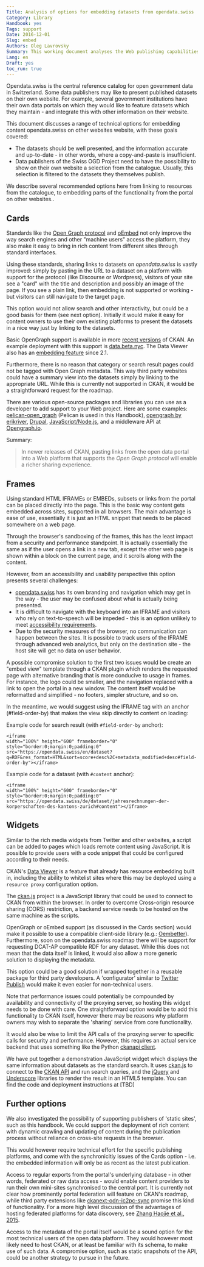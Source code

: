 ```yaml
---
Title: Analysis of options for embedding datasets from opendata.swiss
Category: Library
Handbook: yes
Tags: support
Date: 2016-12-01
Slug: embed
Authors: Oleg Lavrovsky
Summary: This working document analyses the Web publishing capabilities of CKAN portals, in order to present and discuss options for sharing rich content on third-party sites.
Lang: en
Draft: yes
toc_run: true
---
```



Opendata.swiss is the central reference catalog for open government data in Switzerland. Some data publishers may like to present published datasets on their own website. For example, several government institutions have their own data portals on which they would like to feature datasets which they maintain - and integrate this with other information on their website.

This document discusses a range of technical options for embedding content opendata.swiss on other websites website, with these goals covered:

- The datasets should be well presented, and the information accurate and up-to-date - in other words, where a copy-and-paste is insufficient.
- Data publishers of the Swiss OGD Project need to have the possibility to show on their own website a selection from the catalogue. Usually, this selection is filtered to the datasets they themselves publish.

We describe several recommended options here from linking to resources from the catalogue, to embedding parts of the functionality from the portal on other websites..

## Cards

Standards like the [Open Graph protocol](http://ogp.me) and [oEmbed](http://oembed.com) not only improve the way search engines and other "machine users" access the platform, they also make it easy to bring in rich content from different sites through standard interfaces.

Using these standards, sharing links to datasets on *opendata.swiss* is vastly improved: simply by pasting in the URL to a dataset on a platform with support for the protocol (like Discourse or Wordpress), visitors of your site see a "card" with the title and description and possibly an image of the page. If you see a plain link, then embedding is not supported or working - but visitors can still navigate to the target page.

This option would not allow search and other interactivity, but could be a good basis for them (see next option). Initially it would make it easy for content owners to use their own existing platforms to present the datasets in a nice way just by linking to the datasets.

Basic OpenGraph support is available in more [recent versions](https://github.com/ckan/ckanext-showcase/pull/7) of CKAN. An example deployment with this support is [data.beta.nyc](http://data.beta.nyc/showcase/nyc-marriage-index). The Data Viewer also has an [embedding feature](http://docs.ckan.org/en/ckan-2.2.3/data-viewer.html#embed-previews) since 2.1.

Furthermore, there is no reason that category or search result pages could not be tagged with Open Graph metadata. This way third party websites could have a summary view into the datasets simply by linking to the appropriate URL. While this is currently not supported in CKAN, it would be a straightforward request for the roadmap.

There are various open-source packages and libraries you can use as a developer to add support to your Web project. Here are some examples: [pelican-open_graph](https://github.com/whiskyechobravo/pelican-open_graph) (Pelican is used in this Handbook), [opengraph by erikriver](https://github.com/erikriver/opengraph), [Drupal](https://www.drupal.org/project/oembed), [JavaScript/Node.js](https://www.npmjs.com/package/open-graph), and a middleware API at [Opengraph.io](https://www.opengraph.io/documentation/).

Summary:

> In newer releases of CKAN, pasting links from the open data portal into a Web platform that supports the *Open Graph protocol* will enable a richer sharing experience.

## Frames

Using standard HTML IFRAMEs or EMBEDs, subsets or links from the portal can be placed directly into the page. This is the basic way content gets embedded across sites, supported in all browsers. The main advantage is ease of use, essentially it is just an HTML snippet that needs to be placed somewhere on a web page.

Through the browser's sandboxing of the frames, this has the least impact from a security and performance standpoint. It is actually essentially the same as if the user opens a link in a new tab, except the other web page is shown within a block on the current page, and it scrolls along with the content.

However, from an accessibility and usability perspective this option presents several challenges:

- [opendata.swiss](http://opendata.swiss) has its own branding and navigation which may get in the way - the user may be confused about what is actually being presented.
- It is difficult to navigate with the keyboard into an IFRAME and visitors who rely on text-to-speech will be impeded - this is an option unlikely to meet [accessibility requirements](http://www.accessibility-checklist.ch/).
- Due to the security measures of the browser, no communication can happen between the sites. It is possible to track users of the IFRAME through advanced web analytics, but only on the destination site - the host site will get no data on user behavior.

A possible compromise solution to the first two issues would be create an "embed view" template through a CKAN plugin which renders the requested page with alternative branding that is more conducive to usage in frames. For instance, the logo could be smaller, and the navigation replaced with a link to open the portal in a new window. The content itself would be reformatted and simplified - no footers, simpler structure, and so on.

In the meantime, we would suggest using the IFRAME tag with an anchor (#field-order-by) that makes the view skip directly to content on loading:

Example code for search result (with `#field-order-by` anchor):
```
<iframe
width="100%" height="600" frameborder="0"
style="border:0;margin:0;padding:0"
src="https://opendata.swiss/en/dataset?q=RDF&res_format=HTML&sort=score+desc%2C+metadata_modified+desc#field-order-by"></iframe>
```

Example code for a dataset (with `#content` anchor):
```
<iframe
width="100%" height="600" frameborder="0"
style="border:0;margin:0;padding:0"
src="https://opendata.swiss/de/dataset/jahresrechnungen-der-korperschaften-des-kantons-zurich#content"></iframe>
```

## Widgets

Similar to the rich media widgets from Twitter and other websites, a script can be added to pages which loads remote content using JavaScript. It is possible to provide users with a code snippet that could be configured according to their needs.

CKAN's [Data Viewer](http://docs.ckan.org/en/latest/maintaining/data-viewer.html) is a feature that already has resource embedding built in, including the ability to whitelist sites where this may be deployed using a `resource proxy` configuration option.

The [ckan.js](https://github.com/okfn/ckan.js) project is a JavaScript library that could be used to connect to CKAN from within the browser. In order to overcome Cross-origin resource sharing (CORS) restriction, a backend service needs to be hosted on the same machine as the scripts.

OpenGraph or oEmbed support (as discussed in the Cards section) would make it possible to use a compatible client-side library (e.g.: [Oembetter](https://github.com/punkave/oembetter)). Furthermore, soon on the opendata.swiss roadmap there will be support for requesting DCAT-AP compatible RDF for any dataset. While this does not mean that the data itself is linked, it would also allow a more generic solution to displaying the metadata.

This option could be a good solution if wrapped together in a reusable package for third party developers. A 'configurator' similar to [Twitter Publish](https://publish.twitter.com) would make it even easier for non-technical users.

Note that performance issues could potentially be compounded by availability and connectivity of the proxying server, so hosting this widget needs to be done with care. One straightforward option would be to add this functionality to CKAN itself, however there may be reasons why platform owners may wish to separate the 'sharing' service from core functionality.

It would also be wise to limit the API calls of the proxying server to specific calls for security and performance. However, this requires an actual service backend that uses something like the Python [ckanapi client](https://github.com/ckan/ckanapi).

We have put together a demonstration JavaScript widget which displays the same information about datasets as the standard search. It uses [ckan.js](https://github.com/okfn/ckan.js) to connect to the [CKAN API](http://docs.ckan.org/en/latest/api/) and run search queries, and the [jQuery](http://jquery.com/) and [Underscore](http://underscorejs.org/) libraries to render the result in an HTML5 template. You can find the code and deployment instructions at [TBD]

## Further options

We also investigated the possibility of supporting publishers of 'static sites', such as this handbook. We could support the deployment of rich content with dynamic crawling and updating of content during the publication process without reliance on cross-site requests in the browser.

This would however require technical effort for the specific publishing platforms, and come with the synchronicitiy issues of the Cards option - i.e. the embedded information will only be as recent as the latest publication.

Access to regular exports from the portal's underlying database - in other words, federated or raw data access - would enable content providers to run their own mini-sites synchronised to the central port. It is currently not clear how prominently portal federation will feature on CKAN's roadmap, while third party extensions like [ckanext-odn-ic2pc-sync](https://github.com/OpenDataNode/ckanext-odn-ic2pc-sync) promise this kind of functionality. For a more high level discussion of the advantages of hosting federated platforms for data discovery, see [Zhang Haojie et al., 2015](https://www.researchgate.net/publication/283356205_Data-as-a-Service_A_Cloud-Based_Federated_Platform_to_Facilitate_Discovery_of_Private_Sector_Datasets).

Access to the metadata of the portal itself would be a sound option for the most technical users of the open data platform. They would however most likely need to host CKAN, or at least be familiar with its schema, to make use of such data. A compromise option, such as static snapshots of the API, could be another strategy to pursue in the future.
